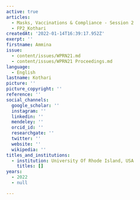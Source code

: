 ```yaml
---
active: true
articles:
  - Masks, Vaccinations & Compliance - Session 2
  - FP2_Kothari
createdAt: '2022-01-14T16:39:17.952Z'
exerpt: ''
firstname: Ammina
issue:
  - content/issues/WPRN21.md
  - content/issues/WPRN21 Proceedings.md
language:
  - English
lastname: Kothari
picture: ''
picture_copyright: ''
reference: ''
social_channels:
  google_scholar: ''
  instagram: ''
  linkedin: ''
  mendeley: ''
  orcid_id: ''
  researchgate: ''
  twitter: ''
  website: ''
  wikipedia: ''
titles_and_institutions:
  - institution: University Of Rhode Island, USA
    titles: []
years:
  - 2022
  - null

---
```

